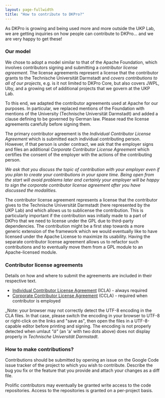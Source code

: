 ```yaml
---
layout: page-fullwidth
title: "How to contribute to DKPro?"
---
```


As DKPro is growing and being used more and more outside the UKP Lab, we are getting inquiries on how people can contribute to DKPro... and we are very happy to get these!

### Our model

We chose to adopt a model similar to that of the Apache Foundation, which involves contributors signing and submitting a *contributor license agreement*. The license agreements represent a license that the contributor grants to the Technische Universität Darmstadt and *covers contributions to all of our projects*, e.g. is it not limited to DKPro Core, but also covers JWPL, Uby, and a growing set of additional projects that we govern at the UKP Lab.

To this end, we adapted the contributor agreements used at Apache for our purposes. In particular, we replaced mentions of the Foundation with mentions of the University (Technische Universität Darmstadt) and added a clause defining to be governed by German law. Please read the license agreements carefully before signing them.

The primary contributor agreement is the *Individual Contributor License Agreement* which is submitted each individual contributing person. However, if that person is under contract, we ask that the employer signs and files an additional *Corporate Contributor License Agreement* which certifies the consent of the employer with the actions of the contributing person. 

*We ask that you discuss the topic of contribution with your employer even if you plan to create your contributions in your spare time. Being open from the start will avoid problems later and certainly your employer will be happy to sign the corporate contributor license agreement after you have discussed the modalities.*

The contributor license agreement represents a license that the contributor gives to the Technische Universität Darmstadt (here represented by the UKP Lab) and which allows us to sublicense the contribution. This is particularly important if the contribution was initially made to a part of DKPro that we need to license under the GPL due to third-party dependencies. The contribution might be a first step towards a more generic extension of the framework which we would eventually like to have licensed under the Apache License to maximize its usability. Having the separate contributor license agreement allows us to refactor such contributions and to eventually move them from a GPL module to an Apache-licensed module.

### Contributor license agreements

Details on how and where to submit the agreements are included in their respective text.

   * [Individual Contributor License Agreement](icla.txt) (ICLA) - always required
   * [Corporate Contributor License Agreement](ccla.txt) (CCLA) - required when contributor is employed

_Note: your browser may not correctly detect the UTF-8 encoding in the CLA files. In that case, please switch the encoding in your browser to UTF-8 or right-click on the links and "save as", then open the files in a UTF-8-capable editor before printing and signing. The encoding is not properly detected when umlaut *"ä"* (an 'a' with two dots above) does not display properly in *Technische Universität Darmstadt*.

### How to make contributions?

Contributions should be submitted by opening an issue on the Google Code issue tracker of the project to which you wish to contribute. Describe the bug you fix or the feature that you provide and attach your changes as a diff file.

Prolific contributors may eventually be granted write access to the code repositories. Access to the repositories is granted on a per-project basis.
